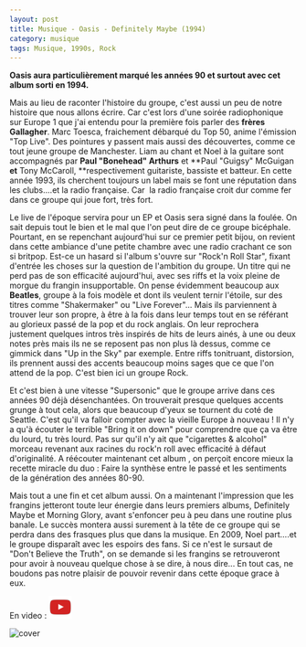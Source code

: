 ```yaml
---
layout: post
title: Musique - Oasis - Definitely Maybe (1994)
category: musique
tags: Musique, 1990s, Rock
---
```

**Oasis aura particulièrement marqué les années 90 et surtout avec cet album sorti en 1994.**

Mais au lieu de raconter l'histoire du groupe, c'est aussi un peu de notre histoire que nous allons écrire. Car c'est lors d'une soirée radiophonique sur Europe 1 que j'ai entendu pour la première fois parler des **frères Gallagher**. Marc Toesca, fraichement débarqué du Top 50, anime l'émission "Top Live". Des pointures y passent mais aussi des découvertes, comme ce tout jeune groupe de Manchester. Liam au chant et Noel à la guitare sont accompagnés par **Paul "Bonehead" Arthurs** et **Paul "Guigsy" McGuigan **et** Tony McCaroll, **respectivement guitariste, bassiste et batteur. En cette année 1993, ils cherchent toujours un label mais se font une réputation dans les clubs....et la radio française. Car  la radio française croit dur comme fer dans ce groupe qui joue fort, très fort.

Le live de l'époque servira pour un EP et Oasis sera signé dans la foulée. On sait depuis tout le bien et le mal que l'on peut dire de ce groupe bicéphale. Pourtant, en se repenchant aujourd'hui sur ce premier petit bijou, on revient dans cette ambiance d'une petite chambre avec une radio crachant ce son si britpop. Est-ce un hasard si l'album s'ouvre sur "Rock'n Roll Star", fixant d'entrée les choses sur la question de l'ambition du groupe. Un titre qui ne perd pas de son efficacité aujourd'hui, avec ses riffs et la voix pleine de morgue du frangin insupportable. On pense évidemment beaucoup aux **Beatles**, groupe à la fois modèle et dont ils veulent ternir l'étoile, sur des titres comme "Shakermaker" ou "Live Forever"... Mais ils parviennent à trouver leur son propre, à être à la fois dans leur temps tout en se référant au glorieux passé de la pop et du rock anglais. On leur reprochera justement quelques intros très inspirés de hits de leurs ainés, à une ou deux notes près mais ils ne se reposent pas non plus là dessus, comme ce gimmick dans "Up in the Sky" par exemple. Entre riffs tonitruant, distorsion, ils prennent aussi des accents beaucoup moins sages que ce que l'on attend de la pop. C'est bien ici un groupe Rock.

Et c'est bien à une vitesse "Supersonic" que le groupe arrive dans ces années 90 déjà désenchantées. On trouverait presque quelques accents grunge à tout cela, alors que beaucoup d'yeux se tournent du coté de Seattle. C'est qu'il va falloir compter avec la vieille Europe à nouveau ! Il n'y a qu'à écouter le terrible "Bring it on down" pour comprendre que ça va être du lourd, tu très lourd. Pas sur qu'il n'y ait que "cigarettes &amp; alcohol" morceau revenant aux racines du rock'n roll avec efficacité à défaut d'originalité. A réécouter maintenant cet album , on perçoit encore mieux la recette miracle du duo : Faire la synthèse entre le passé et les sentiments de la génération des années 80-90.

Mais tout a une fin et cet album aussi. On a maintenant l'impression que les frangins jetteront toute leur énergie dans leurs premiers albums, Definitely Maybe et Morning Glory, avant s'enfoncer peu à peu dans une routine plus banale. Le succès montera aussi surement à la tête de ce groupe qui se perdra dans des frasques plus que dans la musique. En 2009, Noel part....et le groupe disparaît avec les espoirs des fans. Si ce n'est le sursaut de "Don't Believe the Truth", on se demande si les frangins se retrouveront pour avoir à nouveau quelque chose à se dire, à nous dire... En tout cas, ne boudons pas notre plaisir de pouvoir revenir dans cette époque grace à eux.

En video : [![video](/images/youtube.png)](https://www.youtube.com/watch?v=p29MG7wn4F8)

![cover](https://filedn.eu/llqi9IBxlYouGRXYG2xlROb/img/2015/definitelymaybeoasis.jpg)
